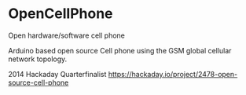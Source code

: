 # OpenCellPhone
Open hardware/software cell phone

Arduino based open source Cell phone using the GSM global cellular network topology.

2014 Hackaday Quarterfinalist
https://hackaday.io/project/2478-open-source-cell-phone
